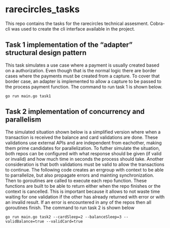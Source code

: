 # rarecircles_tasks

This repo contains the tasks for the rarecircles technical assesment. Cobra-cli was used to create the cli interface available in the project.

## Task 1 implementation of the “adapter” structural design pattern
This task simulates a use case where a payment is usually created based on a authorization. Even though that is the normal logic there are border cases where the payments must be created from a capture. To cover that border case, an adapter is implemented to allow a capture to be passed to the process payment function. The command to run task 1 is shown below.

```
go run main.go task1
```

## Task 2 implementation of concurrency and parallelism
The simulated situation shown below is a simplified version where when a transaction is received the balance and card validations are done. These validations use external APIs and are independent from eachother, making them prime candidates for parallelization. To futher simulate the situation, both repos can be configured with what response should be given (if valid or invalid) and how much time in seconds the process should take. Another consideration is that both validations must be valid to allow the transactions to continue. The following code creates an errgroup with context to be able to parrallelize, but also propagate errors and mainting synchronization. Then to goroutines are called to execute each repo function. These functions are built to be able to return either when the repo finishes or the context is cancelled. This is important because it allows to not waste time waiting for one validation if the other has already returned with error or with an invalid result. If an error is encountered in any of the repos then all goroutines finish. The command to run task 2 is shown below
```
go run main.go task2 --cardSleep=2 --balanceSleep=3 --validBalance=true --validCard=true
```
